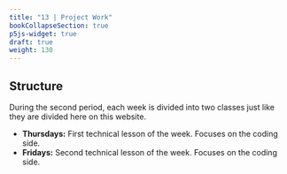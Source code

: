 ```yaml
---
title: "13 | Project Work"
bookCollapseSection: true
p5js-widget: true
draft: true
weight: 130
---
```


## Structure

During the second period, each week is divided into two classes just like they are divided here on this website.

- **Thursdays:** First technical lesson of the week. Focuses on the coding side.
- **Fridays:** Second technical lesson of the week. Focuses on the coding side.